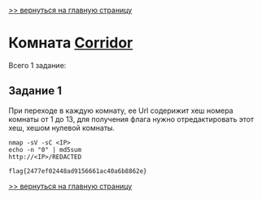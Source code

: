 [>> вернуться на главную страницу](https://github.com/BEPb/tryhackme/blob/master/README.md)

# Комната [Corridor](https://tryhackme.com/r/room/corridor) 

Всего 1 заданиe:
## Задание 1
При переходе в каждую комнату, ее Url содерижит хеш номера комнаты от 1 до 13, для получения флага нужно 
отредактировать этот хеш, хешом нулевой комнаты.
```commandline
nmap -sV -sC <IP>
echo -n "0" | md5sum
http://<IP>/REDACTED
```

```commandline
flag{2477ef02448ad9156661ac40a6b8862e}
```

[>> вернуться на главную страницу](https://github.com/BEPb/tryhackme/blob/master/README.md)